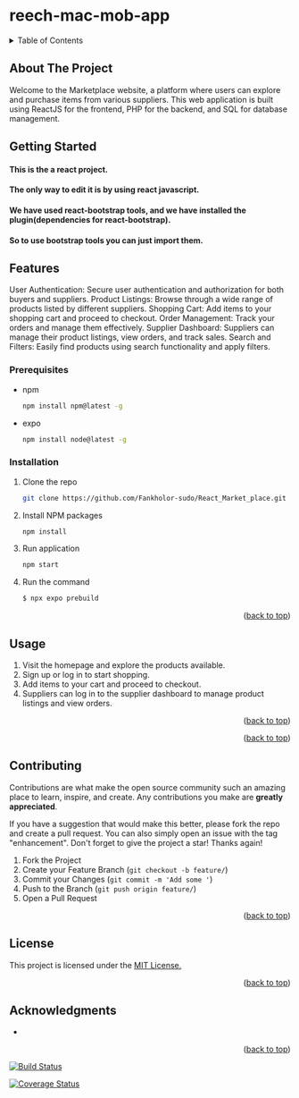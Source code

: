 # reech-mac-mob-app

<!-- TABLE OF CONTENTS -->
<details>
  <summary>Table of Contents</summary>
  <ol>
    <li>
      <a href="#about-the-project">About The Project</a>
    </li>
    <li>
      <a href="#getting-started">Getting Started</a>
      <ul>
        <li><a href="#features">Features</a></li>
        <li><a href="#prerequisites">Prerequisites</a></li>
        <li><a href="#installation">Installation</a></li>
      </ul>
    </li>
    <li><a href="#usage">Usage</a></li>
    <li><a href="#contributing">Contributing</a></li>
    <li><a href="#license">License</a></li>
    <li><a href="#acknowledgments">Acknowledgments</a></li>
  </ol>
</details>

<!-- ABOUT THE PROJECT -->

## About The Project

Welcome to the Marketplace website, a platform where users can explore and purchase items from various suppliers. This web application is built using ReactJS for the frontend, PHP for the backend, and SQL for database management.


## Getting Started
#### This is the a react project.
#### The only way to edit it is by using react javascript.
#### We have used react-bootstrap tools, and we have installed the plugin(dependencies for react-bootstrap).
#### So to use bootstrap tools you can just import them.

## Features
User Authentication: Secure user authentication and authorization for both buyers and suppliers.
Product Listings: Browse through a wide range of products listed by different suppliers.
Shopping Cart: Add items to your shopping cart and proceed to checkout.
Order Management: Track your orders and manage them effectively.
Supplier Dashboard: Suppliers can manage their product listings, view orders, and track sales.
Search and Filters: Easily find products using search functionality and apply filters.

### Prerequisites

- npm
  ```sh
  npm install npm@latest -g
  ```
- expo
  ```sh
  npm install node@latest -g
  ```

### Installation

1. Clone the repo
   ```sh
   git clone https://github.com/Fankholor-sudo/React_Market_place.git
   ```
2. Install NPM packages
   ```sh
   npm install
   ```
3. Run application
   ```js
   npm start
   ```

4. Run the command 
   ```js
   $ npx expo prebuild
   ```
  
<p align="right">(<a href="#top">back to top</a>)</p>

## Usage

1. Visit the homepage and explore the products available.
2. Sign up or log in to start shopping.
3. Add items to your cart and proceed to checkout.
4. Suppliers can log in to the supplier dashboard to manage product listings and view orders.

<p align="right">(<a href="#top">back to top</a>)</p>

<p align="right">(<a href="#top">back to top</a>)</p>

<!-- CONTRIBUTING -->

## Contributing

Contributions are what make the open source community such an amazing place to learn, inspire, and create. Any contributions you make are **greatly appreciated**.

If you have a suggestion that would make this better, please fork the repo and create a pull request. You can also simply open an issue with the tag "enhancement".
Don't forget to give the project a star! Thanks again!

1. Fork the Project
2. Create your Feature Branch (`git checkout -b feature/`)
3. Commit your Changes (`git commit -m 'Add some '`)
4. Push to the Branch (`git push origin feature/`)
5. Open a Pull Request

<p align="right">(<a href="#top">back to top</a>)</p>

<!-- LICENSE -->

## License
<p>This project is licensed under the <a href="https://opensource.org/license/ecl-1-0/">MIT License.</a></p>
<p align="right">(<a href="#top">back to top</a>)</p>


<!-- ACKNOWLEDGMENTS -->

## Acknowledgments

- []()

<p align="right">(<a href="#top">back to top</a>)</p>


[![Build Status](https://travis-ci.com/Legend-45/SD_project.svg?branch=main)](https://travis-ci.com/Legend-45/SD_project)

[![Coverage Status](https://coveralls.io/repos/github/Legend-45/SD_project/badge.svg?branch=main)](https://coveralls.io/github/Legend-45/SD_project?branch=main)


